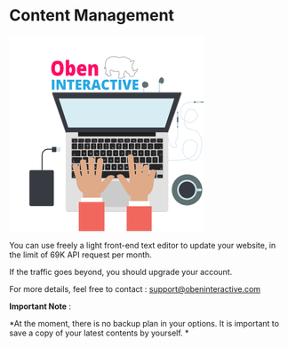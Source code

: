 # Content Management

![](oben-interactive-fr-avatar-yeah-min.png)


You can use freely a light front-end text editor to update your website, in the limit of 69K API request per month.

If the traffic goes beyond, you should upgrade your account.

For more details, feel free to contact : support@obeninteractive.com

**Important Note** : 

*At the moment, there is no backup plan in your options. It is important to save a copy of your latest contents by yourself. *